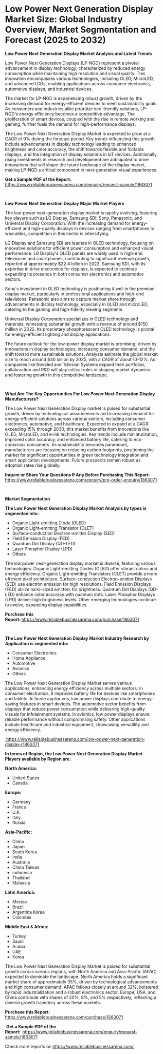 <p><h1>Low Power Next Generation Display Market Size: Global Industry Overview, Market Segmentation and Forecast (2025 to 2032)</h1></p><p><strong>Low Power Next Generation Display Market Analysis and Latest Trends</strong></p>
<p><p>Low Power Next Generation Displays (LP-NGD) represent a pivotal advancement in display technology, characterized by reduced energy consumption while maintaining high resolution and visual quality. This innovation encompasses various technologies, including OLED, MicroLED, and advanced LCDs, enabling applications across consumer electronics, automotive displays, and industrial devices.</p><p>The market for LP-NGD is experiencing robust growth, driven by the increasing demand for energy-efficient devices to meet sustainability goals. As consumers and industries alike prioritize eco-friendly solutions, LP-NGD's energy efficiency becomes a competitive advantage. The proliferation of smart devices, coupled with the rise in remote working and gaming, further fuels the demand for high-performance displays.</p><p>The Low Power Next Generation Display Market is expected to grow at a CAGR of 9% during the forecast period. Key trends influencing this growth include advancements in display technology leading to enhanced brightness and color accuracy, the shift towards flexible and foldable displays, and the integration of display solutions in IoT devices. Additionally, rising investments in research and development are anticipated to drive innovations that will shape the future landscape of the display market, making LP-NGD a critical component in next-generation visual experiences.</p></p>
<p><strong>Get a Sample PDF of the Report:&nbsp;</strong> <a href="https://www.reliablebusinessarena.com/enquiry/request-sample/1863071?utm_campaign=2137&utm_medium=2&utm_source=Github&utm_content=ia&utm_term=04042025&utm_id=low-power-next-generation-display">https://www.reliablebusinessarena.com/enquiry/request-sample/1863071</a></p>
<p>&nbsp;</p>
<p><strong>Low Power Next Generation Display Major Market Players</strong></p>
<p><p>The low-power next-generation display market is rapidly evolving, featuring key players such as LG Display, Samsung SDI, Sony, Panasonic, and Universal Display Corporation. With the increasing demand for energy-efficient and high-quality displays in devices ranging from smartphones to wearables, competition in this sector is intensifying.</p><p>LG Display and Samsung SDI are leaders in OLED technology, focusing on innovative solutions for efficient power consumption and enhanced visual performance. LG Display's OLED panels are widely used in high-end televisions and smartphones, contributing to significant revenue growth, reported at approximately $22.4 billion in 2022. Samsung SDI, with its expertise in drive electronics for displays, is expected to continue expanding its presence in both consumer electronics and automotive sectors.</p><p>Sony's investment in OLED technology is positioning it well in the premium display market, particularly in professional applications and high-end televisions. Panasonic also aims to capture market share through advancements in display technology, especially in OLED and microLED, catering to the gaming and high-fidelity viewing segments.</p><p>Universal Display Corporation specializes in OLED technology and materials, witnessing substantial growth with a revenue of around $150 million in 2022. Its proprietary phosphorescent OLED technology is pivotal for energy-efficient lighting and display applications. </p><p>The future outlook for the low-power display market is promising, driven by innovations in display technologies, increasing consumer demand, and the shift toward more sustainable solutions. Analysts estimate the global market size to reach around $40 billion by 2025, with a CAGR of about 10-12%. As companies like Novaled and Tdvision Systems expand their portfolios, collaboration and R&D will play critical roles in shaping market dynamics and fostering growth in this competitive landscape.</p></p>
<p>&nbsp;</p>
<p><strong>What Are The Key Opportunities For Low Power Next Generation Display Manufacturers?</strong></p>
<p><p>The Low Power Next Generation Display market is poised for substantial growth, driven by technological advancements and increasing demand for energy-efficient solutions across various sectors, including consumer electronics, automotive, and healthcare. Expected to expand at a CAGR exceeding 15% through 2030, this market benefits from innovations like OLED, MicroLED, and e-ink technologies. Key trends include miniaturization, improved color accuracy, and enhanced battery life, catering to eco-conscious consumers. As sustainability becomes paramount, manufacturers are focusing on reducing carbon footprints, positioning the market for significant opportunities in green technology integration and smart application developments. Future prospects remain robust as adoption rates rise globally.</p></p>
<p><strong>Inquire or Share Your Questions If Any Before Purchasing This Report:</strong> <a href="https://www.reliablebusinessarena.com/enquiry/pre-order-enquiry/1863071?utm_campaign=2137&utm_medium=2&utm_source=Github&utm_content=ia&utm_term=04042025&utm_id=low-power-next-generation-display">https://www.reliablebusinessarena.com/enquiry/pre-order-enquiry/1863071</a></p>
<p>&nbsp;</p>
<p><strong>Market Segmentation</strong></p>
<p><strong>The Low Power Next Generation Display Market Analysis by types is segmented into:</strong></p>
<p><ul><li>Organic Light-emitting Diode (OLED)</li><li>Organic Light-emitting Transistor (OLET)</li><li>Surface-conduction Electron-emitter Display (SED)</li><li>Field Emission Display (FED)</li><li>Quantum Dot Display (QD-LED)</li><li>Laser Phosphor Display (LPD)</li><li>Others</li></ul></p>
<p><p>The low power next-generation display market is diverse, featuring various technologies. Organic Light-emitting Diodes (OLED) offer vibrant colors and energy efficiency. Organic Light-emitting Transistors (OLET) provide a more efficient pixel architecture. Surface-conduction Electron-emitter Displays (SED) use electron emission for high resolutions. Field Emission Displays (FED) utilize nano-sized emitters for brightness. Quantum Dot Displays (QD-LED) enhance color accuracy with quantum dots. Laser Phosphor Displays (LPD) deliver high brightness levels. Other emerging technologies continue to evolve, expanding display capabilities.</p></p>
<p><strong>Purchase this Report:&nbsp;</strong><a href="https://www.reliablebusinessarena.com/purchase/1863071?utm_campaign=2137&utm_medium=2&utm_source=Github&utm_content=ia&utm_term=04042025&utm_id=low-power-next-generation-display">https://www.reliablebusinessarena.com/purchase/1863071</a></p>
<p>&nbsp;</p>
<p><strong>The Low Power Next Generation Display Market Industry Research by Application is segmented into:</strong></p>
<p><ul><li>Consumer Electronics</li><li>Home Appliance</li><li>Automotive</li><li>Avionics</li><li>Others</li></ul></p>
<p><p>The Low Power Next Generation Display Market serves various applications, enhancing energy efficiency across multiple sectors. In consumer electronics, it improves battery life for devices like smartphones and tablets. In home appliances, low power displays contribute to energy-saving features in smart devices. The automotive sector benefits from displays that reduce power consumption while delivering high-quality visuals for infotainment systems. In avionics, low power displays ensure reliable performance without compromising safety. Other applications include healthcare and industrial equipment, showcasing versatility and energy efficiency.</p></p>
<p><a href="https://www.reliablebusinessarena.com/low-power-next-generation-display-r1863071?utm_campaign=2137&utm_medium=2&utm_source=Github&utm_content=ia&utm_term=04042025&utm_id=low-power-next-generation-display">&nbsp;https://www.reliablebusinessarena.com/low-power-next-generation-display-r1863071</a></p>
<p><strong>In terms of Region, the Low Power Next Generation Display Market Players available by Region are:</strong></p>
<p>
    <p> <strong> North America: </strong>
        <ul>
            <li>United States</li>
            <li>Canada</li>
        </ul>
        </p> 
    <p> <strong> Europe: </strong>
        <ul>
            <li>Germany</li>
            <li>France</li>
            <li>U.K.</li>
            <li>Italy</li>
            <li>Russia</li>
        </ul>
        </p> 
    <p> <strong> Asia-Pacific: </strong>
        <ul>
            <li>China</li>
            <li>Japan</li>
            <li>South Korea</li>
            <li>India</li>
            <li>Australia</li>
            <li>China Taiwan</li>
            <li>Indonesia</li>
            <li>Thailand</li>
            <li>Malaysia</li>
        </ul>
        </p> 
    <p> <strong> Latin America: </strong>
        <ul>
            <li>Mexico</li>
            <li>Brazil</li>
            <li>Argentina Korea</li>
            <li>Colombia</li>
        </ul>
        </p> 
    <p> <strong> Middle East & Africa: </strong>
        <ul>
            <li>Turkey</li>
            <li>Saudi</li>
            <li>Arabia</li>
            <li>UAE</li>
            <li>Korea</li>
        </ul>
    </p>
    </p>
<p><p>The Low Power Next Generation Display Market is poised for substantial growth across various regions, with North America and Asia-Pacific (APAC) expected to dominate the landscape. North America holds a significant market share of approximately 35%, driven by technological advancements and high consumer demand. APAC follows closely at around 32%, bolstered by rapid industrialization and a robust electronics sector. Europe, USA, and China contribute with shares of 20%, 8%, and 5% respectively, reflecting a diverse growth trajectory across these markets.</p></p>
<p><strong>Purchase this Report: </strong><a href="https://www.reliablebusinessarena.com/purchase/1863071?utm_campaign=2137&utm_medium=2&utm_source=Github&utm_content=ia&utm_term=04042025&utm_id=low-power-next-generation-display">https://www.reliablebusinessarena.com/purchase/1863071</a></p>
<p>&nbsp;<strong>Get a Sample PDF of the Report:&nbsp;&nbsp;</strong><a href="https://www.reliablebusinessarena.com/enquiry/request-sample/1863071?utm_campaign=2137&utm_medium=2&utm_source=Github&utm_content=ia&utm_term=04042025&utm_id=low-power-next-generation-display">https://www.reliablebusinessarena.com/enquiry/request-sample/1863071</a></p>
<p><strong></strong></p>
<p>Check more reports on <a href="https://www.reliablebusinessarena.com/?utm_campaign=2137&utm_medium=2&utm_source=Github&utm_content=ia&utm_term=04042025&utm_id=low-power-next-generation-display">https://www.reliablebusinessarena.com/</a></p>